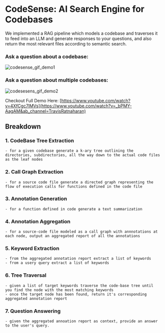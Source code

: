 # CodeSense: AI Search Engine for Codebases

We implemented a RAG pipeline which models a codebase and traverses it to feed into an LLM and generate responses to your questions, and also return the most relevant files according to semantic search.

### Ask a question about a codebase:

![codesense_gif_demo1](https://github.com/TravHaran/CodeSense/assets/34573516/374aa452-eb9a-45db-8dd3-ece5ef72e253)

### Ask a question about multiple codebases:

![codesesens_gif_demo2](https://github.com/TravHaran/CodeSense/assets/34573516/c13b9327-4143-4e75-beec-545751f2d1fd)


Checkout Full Demo Here: [https://www.youtube.com/watch?v=4XfCgc7lMVs](https://www.youtube.com/watch?v=_bPMY-AagAM&ab_channel=TravisRatnaharan)

## Breakdown

### 1. CodeBase Tree Extraction
    - for a given codebase generate a k-ary tree outlining the directories, subdirectories, all the way down to the actual code files as the leaf nodes
### 2. Call Graph Extraction
    - for a source code file generate a directed graph representing the flow of execution calls for functions defined in the code file
### 3. Annotation Generation
    - for a function defined in code generate a text summarization
### 4. Annotation Aggregation
    - for a source-code file modeled as a call graph with annnotations at each node, output an aggregated report of all the annotations
### 5. Keyword Extraction
    - from the aggregated annotation report extract a list of keywords
    - from a usery query extract a list of keywords
### 6. Tree Traversal
    - given a list of target keywords traverse the code-base tree until you find the node with the most matching keywords
    - once the target node has been found, return it's corresponding aggregated annotation report
### 7. Question Answering
    - given the aggregated annoation report as context, provide an answer to the user's query.

